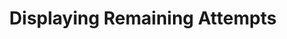 ---
title: Displaying Remaining Attempts
redirect_to: https://ucfopen.github.io/Obojobo-Docs/releases/v3.4.0/authors/assessment_displaying_attempts
---